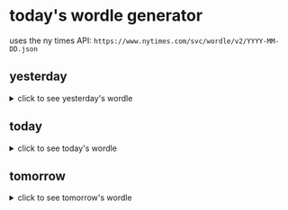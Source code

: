 # today's wordle generator

uses the ny times API: `https://www.nytimes.com/svc/wordle/v2/YYYY-MM-DD.json`

## yesterday

<details>
    <summary>click to see yesterday's wordle</summary>

    still

</details>

## today

<details>
    <summary>click to see today's wordle</summary>

    relic

</details>

## tomorrow

<details>
    <summary>click to see tomorrow's wordle</summary>

    block

</details>
